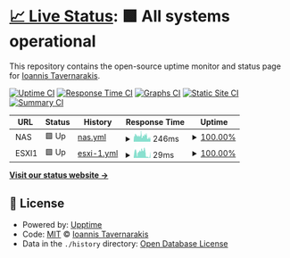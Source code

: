 # [📈 Live Status](https://status.tavernarakis.eu): <!--live status--> **🟩 All systems operational**

This repository contains the open-source uptime monitor and status page for [Ioannis Tavernarakis](https://status.tavernarakis.eu).

[![Uptime CI](https://github.com/Sakretsos/status.tavernarakis.eu/workflows/Uptime%20CI/badge.svg)](https://github.com/Sakretsos/status.tavernarakis.eu/actions?query=workflow%3A%22Uptime+CI%22)
[![Response Time CI](https://github.com/Sakretsos/status.tavernarakis.eu/workflows/Response%20Time%20CI/badge.svg)](https://github.com/Sakretsos/status.tavernarakis.eu/actions?query=workflow%3A%22Response+Time+CI%22)
[![Graphs CI](https://github.com/Sakretsos/status.tavernarakis.eu/workflows/Graphs%20CI/badge.svg)](https://github.com/Sakretsos/status.tavernarakis.eu/actions?query=workflow%3A%22Graphs+CI%22)
[![Static Site CI](https://github.com/Sakretsos/status.tavernarakis.eu/workflows/Static%20Site%20CI/badge.svg)](https://github.com/Sakretsos/status.tavernarakis.eu/actions?query=workflow%3A%22Static+Site+CI%22)
[![Summary CI](https://github.com/Sakretsos/status.tavernarakis.eu/workflows/Summary%20CI/badge.svg)](https://github.com/Sakretsos/status.tavernarakis.eu/actions?query=workflow%3A%22Summary+CI%22)

<!--start: status pages-->
<!-- This summary is generated by Upptime (https://github.com/upptime/upptime) -->
<!-- Do not edit this manually, your changes will be overwritten -->
<!-- prettier-ignore -->
| URL | Status | History | Response Time | Uptime |
| --- | ------ | ------- | ------------- | ------ |
| <img alt="" src="https://icons.duckduckgo.com/ip3/null.ico" height="13"> NAS | 🟩 Up | [nas.yml](https://github.com/Sakretsos/status.tavernarakis.eu/commits/HEAD/history/nas.yml) | <details><summary><img alt="Response time graph" src="./graphs/nas/response-time-week.png" height="20"> 246ms</summary><br><a href="https://status.tavernarakis.eu/history/nas"><img alt="Response time 522" src="https://img.shields.io/endpoint?url=https%3A%2F%2Fraw.githubusercontent.com%2FSakretsos%2Fstatus.tavernarakis.eu%2FHEAD%2Fapi%2Fnas%2Fresponse-time.json"></a><br><a href="https://status.tavernarakis.eu/history/nas"><img alt="24-hour response time 242" src="https://img.shields.io/endpoint?url=https%3A%2F%2Fraw.githubusercontent.com%2FSakretsos%2Fstatus.tavernarakis.eu%2FHEAD%2Fapi%2Fnas%2Fresponse-time-day.json"></a><br><a href="https://status.tavernarakis.eu/history/nas"><img alt="7-day response time 246" src="https://img.shields.io/endpoint?url=https%3A%2F%2Fraw.githubusercontent.com%2FSakretsos%2Fstatus.tavernarakis.eu%2FHEAD%2Fapi%2Fnas%2Fresponse-time-week.json"></a><br><a href="https://status.tavernarakis.eu/history/nas"><img alt="30-day response time 253" src="https://img.shields.io/endpoint?url=https%3A%2F%2Fraw.githubusercontent.com%2FSakretsos%2Fstatus.tavernarakis.eu%2FHEAD%2Fapi%2Fnas%2Fresponse-time-month.json"></a><br><a href="https://status.tavernarakis.eu/history/nas"><img alt="1-year response time 509" src="https://img.shields.io/endpoint?url=https%3A%2F%2Fraw.githubusercontent.com%2FSakretsos%2Fstatus.tavernarakis.eu%2FHEAD%2Fapi%2Fnas%2Fresponse-time-year.json"></a></details> | <details><summary><a href="https://status.tavernarakis.eu/history/nas">100.00%</a></summary><a href="https://status.tavernarakis.eu/history/nas"><img alt="All-time uptime 98.53%" src="https://img.shields.io/endpoint?url=https%3A%2F%2Fraw.githubusercontent.com%2FSakretsos%2Fstatus.tavernarakis.eu%2FHEAD%2Fapi%2Fnas%2Fuptime.json"></a><br><a href="https://status.tavernarakis.eu/history/nas"><img alt="24-hour uptime 100.00%" src="https://img.shields.io/endpoint?url=https%3A%2F%2Fraw.githubusercontent.com%2FSakretsos%2Fstatus.tavernarakis.eu%2FHEAD%2Fapi%2Fnas%2Fuptime-day.json"></a><br><a href="https://status.tavernarakis.eu/history/nas"><img alt="7-day uptime 100.00%" src="https://img.shields.io/endpoint?url=https%3A%2F%2Fraw.githubusercontent.com%2FSakretsos%2Fstatus.tavernarakis.eu%2FHEAD%2Fapi%2Fnas%2Fuptime-week.json"></a><br><a href="https://status.tavernarakis.eu/history/nas"><img alt="30-day uptime 99.49%" src="https://img.shields.io/endpoint?url=https%3A%2F%2Fraw.githubusercontent.com%2FSakretsos%2Fstatus.tavernarakis.eu%2FHEAD%2Fapi%2Fnas%2Fuptime-month.json"></a><br><a href="https://status.tavernarakis.eu/history/nas"><img alt="1-year uptime 99.48%" src="https://img.shields.io/endpoint?url=https%3A%2F%2Fraw.githubusercontent.com%2FSakretsos%2Fstatus.tavernarakis.eu%2FHEAD%2Fapi%2Fnas%2Fuptime-year.json"></a></details>
| <img alt="" src="https://icons.duckduckgo.com/ip3/null.ico" height="13"> ESXI1 | 🟩 Up | [esxi-1.yml](https://github.com/Sakretsos/status.tavernarakis.eu/commits/HEAD/history/esxi-1.yml) | <details><summary><img alt="Response time graph" src="./graphs/esxi-1/response-time-week.png" height="20"> 29ms</summary><br><a href="https://status.tavernarakis.eu/history/esxi-1"><img alt="Response time 451" src="https://img.shields.io/endpoint?url=https%3A%2F%2Fraw.githubusercontent.com%2FSakretsos%2Fstatus.tavernarakis.eu%2FHEAD%2Fapi%2Fesxi-1%2Fresponse-time.json"></a><br><a href="https://status.tavernarakis.eu/history/esxi-1"><img alt="24-hour response time 29" src="https://img.shields.io/endpoint?url=https%3A%2F%2Fraw.githubusercontent.com%2FSakretsos%2Fstatus.tavernarakis.eu%2FHEAD%2Fapi%2Fesxi-1%2Fresponse-time-day.json"></a><br><a href="https://status.tavernarakis.eu/history/esxi-1"><img alt="7-day response time 29" src="https://img.shields.io/endpoint?url=https%3A%2F%2Fraw.githubusercontent.com%2FSakretsos%2Fstatus.tavernarakis.eu%2FHEAD%2Fapi%2Fesxi-1%2Fresponse-time-week.json"></a><br><a href="https://status.tavernarakis.eu/history/esxi-1"><img alt="30-day response time 45" src="https://img.shields.io/endpoint?url=https%3A%2F%2Fraw.githubusercontent.com%2FSakretsos%2Fstatus.tavernarakis.eu%2FHEAD%2Fapi%2Fesxi-1%2Fresponse-time-month.json"></a><br><a href="https://status.tavernarakis.eu/history/esxi-1"><img alt="1-year response time 429" src="https://img.shields.io/endpoint?url=https%3A%2F%2Fraw.githubusercontent.com%2FSakretsos%2Fstatus.tavernarakis.eu%2FHEAD%2Fapi%2Fesxi-1%2Fresponse-time-year.json"></a></details> | <details><summary><a href="https://status.tavernarakis.eu/history/esxi-1">100.00%</a></summary><a href="https://status.tavernarakis.eu/history/esxi-1"><img alt="All-time uptime 94.96%" src="https://img.shields.io/endpoint?url=https%3A%2F%2Fraw.githubusercontent.com%2FSakretsos%2Fstatus.tavernarakis.eu%2FHEAD%2Fapi%2Fesxi-1%2Fuptime.json"></a><br><a href="https://status.tavernarakis.eu/history/esxi-1"><img alt="24-hour uptime 100.00%" src="https://img.shields.io/endpoint?url=https%3A%2F%2Fraw.githubusercontent.com%2FSakretsos%2Fstatus.tavernarakis.eu%2FHEAD%2Fapi%2Fesxi-1%2Fuptime-day.json"></a><br><a href="https://status.tavernarakis.eu/history/esxi-1"><img alt="7-day uptime 100.00%" src="https://img.shields.io/endpoint?url=https%3A%2F%2Fraw.githubusercontent.com%2FSakretsos%2Fstatus.tavernarakis.eu%2FHEAD%2Fapi%2Fesxi-1%2Fuptime-week.json"></a><br><a href="https://status.tavernarakis.eu/history/esxi-1"><img alt="30-day uptime 100.00%" src="https://img.shields.io/endpoint?url=https%3A%2F%2Fraw.githubusercontent.com%2FSakretsos%2Fstatus.tavernarakis.eu%2FHEAD%2Fapi%2Fesxi-1%2Fuptime-month.json"></a><br><a href="https://status.tavernarakis.eu/history/esxi-1"><img alt="1-year uptime 97.40%" src="https://img.shields.io/endpoint?url=https%3A%2F%2Fraw.githubusercontent.com%2FSakretsos%2Fstatus.tavernarakis.eu%2FHEAD%2Fapi%2Fesxi-1%2Fuptime-year.json"></a></details>

<!--end: status pages-->

[**Visit our status website →**](https://status.tavernarakis.eu)

## 📄 License

- Powered by: [Upptime](https://github.com/upptime/upptime)
- Code: [MIT](./LICENSE) © [Ioannis Tavernarakis](https://status.tavernarakis.eu)
- Data in the `./history` directory: [Open Database License](https://opendatacommons.org/licenses/odbl/1-0/)
